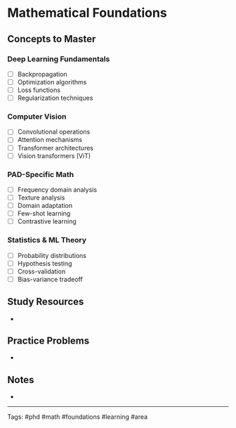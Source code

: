 # Mathematical Foundations

## Concepts to Master

### Deep Learning Fundamentals
- [ ] Backpropagation
- [ ] Optimization algorithms
- [ ] Loss functions
- [ ] Regularization techniques

### Computer Vision
- [ ] Convolutional operations
- [ ] Attention mechanisms
- [ ] Transformer architectures
- [ ] Vision transformers (ViT)

### PAD-Specific Math
- [ ] Frequency domain analysis
- [ ] Texture analysis
- [ ] Domain adaptation
- [ ] Few-shot learning
- [ ] Contrastive learning

### Statistics & ML Theory
- [ ] Probability distributions
- [ ] Hypothesis testing
- [ ] Cross-validation
- [ ] Bias-variance tradeoff

## Study Resources
- 

## Practice Problems
- 

## Notes
- 

---
Tags: #phd #math #foundations #learning #area
